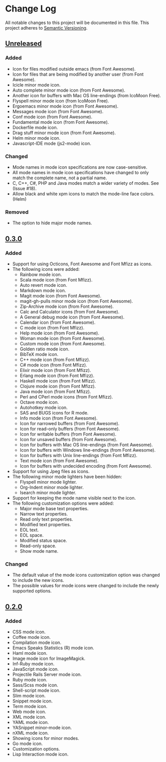 # Change Log

All notable changes to this project will be documented in this file.
This project adheres to [Semantic Versioning](http://semver.org/).

## [Unreleased]

### Added

- Icon for files modified outside emacs (from Font Awesome).
- Icon for files that are being modified by another user (from Font
  Awesome).
- Icicle minor mode icon.
- Auto complete minor mode icon (from Font Awesome).
- Another icon for buffers with Mac OS line-endings (from IcoMoon
  Free).
- Flyspell minor mode icon (from IcoMoon Free).
- Ergoemacs minor mode icon (from Font Awesome).
- Messages mode icon (from Font Awesome).
- Conf mode icon (from Font Awesome).
- Fundamental mode icon (from Font Awesome).
- Dockerfile mode icon.
- Drag stuff minor mode icon (from Font Awesome).
- Helm minor mode icon.
- Javascript-IDE mode (js2-mode) icon.

### Changed

- Mode names in mode icon specifications are now case-sensitive.
- All mode names in mode icon specifications have changed to only
  match the complete name, not a partial name.
- C, C++, C#, PHP and Java modes match a wider variety of modes.  See
  (Issue #18).
- Allow black and white xpm icons to match the mode-line face colors. (Helm)

### Removed

- The option to hide major mode names.

## [0.3.0]

### Added
- Support for using Octicons, Font Awesome and Font Mfizz as icons.
- The following icons were added:
  - Rainbow mode icon.
  - Scala mode icon (from Font Mfizz).
  - Auto revert mode icon.
  - Markdown mode icon.
  - Magit mode icon (from Font Awesome).
  - magit-gh-pulls minor mode icon (from Font Awesome).
  - Zip-Archive mode icon (from Font Awesome).
  - Calc and Calculator icons (from Font Awesome).
  - A General debug mode icon (from Font Awesome).
  - Calendar icon (from Font Awesome).
  - C mode icon (from Font Mfizz).
  - Help mode icon (from Font Awesome).
  - Woman mode icon (from Font Awesome).
  - Custom mode icon (from Font Awesome).
  - Golden ratio mode icon.
  - BibTeX mode icon.
  - C++ mode icon (from Font Mfizz).
  - C# mode icon (from Font Mfizz).
  - Elixir mode icon (from Font Mfizz).
  - Erlang mode icon (from Font Mfizz).
  - Haskell mode icon (from Font Mfizz).
  - Clojure mode icon (from Font Mfizz).
  - Java mode icon (from Font Mfizz).
  - Perl and CPerl mode icons (from Font Mfizz).
  - Octave mode icon.
  - Autohotkey mode icon.
  - SAS and BUGS icons for R mode.
  - Info mode icon (from Font Awesome).
  - Icon for narrowed buffers (from Font Awesome).
  - Icon for read-only buffers (from Font Awesome).
  - Icon for writable buffers (from Font Awesome).
  - Icon for unsaved buffers (from Font Awesome).
  - Icon for buffers with Mac OS line-endings (from Font Awesome).
  - Icon for buffers with Windows line-endings (from Font Awesome).
  - Icon for buffers with Unix line-endings (from Font Mfizz).
  - Text mode icon (from Font Awesome).
  - Icon for buffers with undecided encoding (from Font Awesome).
- Support for using Jpeg files as icons.
- The following minor mode lighters have been hidden:
  - Flyspell minor mode lighter.
  - Org-Indent minor mode lighter.
  - Isearch minor mode lighter.
- Support for keeping the mode name visible next to the icon.
- The following customization options were added:
  - Major mode base text properties.
  - Narrow text properties.
  - Read only text properties.
  - Modified text properties.
  - EOL text.
  - EOL space.
  - Modified status space.
  - Read-only space.
  - Show mode name.

### Changed

- The default value of the mode icons customization option was changed
  to include the new icons.
- The possible values for mode icons were changed to include the newly
  supported options.

## [0.2.0]

### Added
- CSS mode icon.
- Coffee mode icon.
- Compilation mode icon.
- Emacs Speaks Statistics (R) mode icon.
- Haml mode icon.
- Image mode icon for ImageMagick.
- Inf-Ruby mode icon.
- JavaScript mode icon.
- Projectile Rails Server mode icon.
- Ruby mode icon.
- Sass/Scss mode icon.
- Shell-script mode icon.
- Slim mode icon.
- Snippet mode icon.
- Term mode icon.
- Web mode icon.
- XML mode icon.
- YAML mode icon.
- YASnippet minor-mode icon.
- nXML mode icon.
- Showing icons for minor modes.
- Go mode icon.
- Customization options.
- Lisp Interaction mode icon.

[Unreleased]: https://github.com/ryuslash/mode-icons/compare/0.3.0...HEAD
[0.3.0]: https://github.com/ryuslash/mode-icons/compare/0.2.0...0.3.0
[0.2.0]: https://github.com/ryuslash/mode-icons/compare/0.1.0...0.2.0
